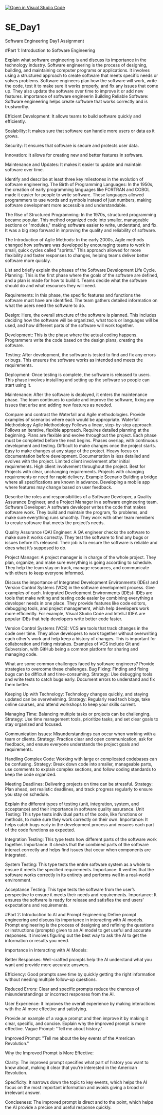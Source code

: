 [![Open in Visual Studio Code](https://classroom.github.com/assets/open-in-vscode-2e0aaae1b6195c2367325f4f02e2d04e9abb55f0b24a779b69b11b9e10269abc.svg)](https://classroom.github.com/online_ide?assignment_repo_id=15566817&assignment_repo_type=AssignmentRepo)
# SE_Day1
Software Engineering Day1 Assignment

#Part 1: Introduction to Software Engineering

Explain what software engineering is and discuss its importance in the technology industry.
Software engineering is the process of designing, building, and maintaining computer programs or applications. It involves using a structured approach to create software that meets specific needs or solves problems. Software engineers plan how the software will work, write the code, test it to make sure it works properly, and fix any issues that come up. They also update the software over time to improve it or add new features.
importance of software engineerin
Building Reliable Software: Software engineering helps create software that works correctly and is trustworthy.

Efficient Development: It allows teams to build software quickly and efficiently.

Scalability: It makes sure that software can handle more users or data as it grows.

Security: It ensures that software is secure and protects user data.

Innovation: It allows for creating new and better features in software.

Maintenance and Updates: It makes it easier to update and maintain software over time.

Identify and describe at least three key milestones in the evolution of software engineering.
The Birth of Programming Languages: In the 1950s, the creation of early programming languages like FORTRAN and COBOL made it easier for people to write software. These languages allowed programmers to use words and symbols instead of just numbers, making software development more accessible and understandable.

The Rise of Structured Programming: In the 1970s, structured programming became popular. This method organized code into smaller, manageable sections or "modules," making software easier to write, understand, and fix. It was a big step forward in improving the quality and reliability of software.

The Introduction of Agile Methods: In the early 2000s, Agile methods changed how software was developed by encouraging teams to work in small, quick cycles called "sprints." This approach allowed for more flexibility and faster responses to changes, helping teams deliver better software more quickly.

List and briefly explain the phases of the Software Development Life Cycle.
Planning: This is the first phase where the goals of the software are defined, and a plan is made for how to build it. Teams decide what the software should do and what resources they will need.

Requirements: In this phase, the specific features and functions the software must have are identified. The team gathers detailed information on what the users need the software to do.

Design: Here, the overall structure of the software is planned. This includes deciding how the software will be organized, what tools or languages will be used, and how different parts of the software will work together.

Development: This is the phase where the actual coding happens. Programmers write the code based on the design plans, creating the software.

Testing: After development, the software is tested to find and fix any errors or bugs. This ensures the software works as intended and meets the requirements.

Deployment: Once testing is complete, the software is released to users. This phase involves installing and setting up the software so people can start using it.

Maintenance: After the software is deployed, it enters the maintenance phase. The team continues to update and improve the software, fixing any issues that arise and adding new features as needed.

Compare and contrast the Waterfall and Agile methodologies. Provide examples of scenarios where each would be appropriate.
	    Waterfall Methodology	                                                          Agile Methodology
	     Follows a linear, step-by-step approach.	                                         Follows an iterative, flexible approach.
       Requires detailed planning at the beginning.	                                     Plans are flexible and evolve throughout the project.
	     Each phase must be completed before the next begins.	                             Phases overlap, with continuous development and testing.
       Difficult to make changes once the project starts.	                               Easy to make changes at any stage of the project.
	     Heavy focus on documentation before development.	                                 Documentation is less detailed and evolves with the project.
	     Limited client involvement after initial requirements.	                           High client involvement throughout the project.
       Best for	Projects with clear, unchanging requirements.	                           Projects with changing requirements or need for rapid delivery.
Example Scenario	Building a bridge where all specifications are known in advance.	     Developing a mobile app where features may change based on user feedback.

Describe the roles and responsibilities of a Software Developer, a Quality Assurance Engineer, and a Project Manager in a software engineering team.
Software Developer: A software developer writes the code that makes software work. They build and maintain the program, fix problems, and make sure everything runs smoothly. They work with other team members to create software that meets the project’s needs.

Quality Assurance (QA) Engineer: A QA engineer checks the software to make sure it works correctly. They test the software to find any bugs or issues before it’s released. Their job is to ensure the software is reliable and does what it’s supposed to do.

Project Manager: A project manager is in charge of the whole project. They plan, organize, and make sure everything is going according to schedule. They help the team stay on track, manage resources, and communicate with others to keep everyone informed.

Discuss the importance of Integrated Development Environments (IDEs) and Version Control Systems (VCS) in the software development process. Give examples of each.
Integrated Development Environments (IDEs): IDEs are tools that make writing and testing code easier by combining everything a developer needs in one place. They provide features like code editors, debugging tools, and project management, which help developers work more efficiently. For example, Visual Studio Code and IntelliJ IDEA are popular IDEs that help developers write better code faster.

Version Control Systems (VCS): VCS are tools that track changes in the code over time. They allow developers to work together without overwriting each other's work and help keep a history of changes. This is important for collaboration and fixing mistakes. Examples of VCS include Git and Subversion, with GitHub being a common platform for sharing and managing code.

What are some common challenges faced by software engineers? Provide strategies to overcome these challenges.
Bug Fixing: Finding and fixing bugs can be difficult and time-consuming.
Strategy: Use debugging tools and write tests to catch bugs early. Document errors to understand and fix them better.

Keeping Up with Technology: Technology changes quickly, and staying updated can be overwhelming.
Strategy: Regularly read tech blogs, take online courses, and attend workshops to keep your skills current.

Managing Time: Balancing multiple tasks or projects can be challenging.
Strategy: Use time management tools, prioritize tasks, and set clear goals to stay organized and focused.

Communication Issues: Misunderstandings can occur when working with a team or clients.
Strategy: Practice clear and open communication, ask for feedback, and ensure everyone understands the project goals and requirements.

Handling Complex Code: Working with large or complicated codebases can be confusing.
Strategy: Break down code into smaller, manageable parts, use comments to explain complex sections, and follow coding standards to keep the code organized.

Meeting Deadlines: Delivering projects on time can be stressful.
Strategy: Plan ahead, set realistic deadlines, and track progress regularly to ensure you stay on schedule.

Explain the different types of testing (unit, integration, system, and acceptance) and their importance in software quality assurance.
Unit Testing: This type tests individual parts of the code, like functions or methods, to make sure they work correctly on their own.
Importance: It helps catch bugs early in the development process and ensures each part of the code functions as expected.

Integration Testing: This type tests how different parts of the software work together.
Importance: It checks that the combined parts of the software interact correctly and helps find issues that occur when components are integrated.

System Testing: This type tests the entire software system as a whole to ensure it meets the specified requirements.
Importance: It verifies that the software works correctly in its entirety and performs well in a real-world environment.

Acceptance Testing: This type tests the software from the user’s perspective to ensure it meets their needs and requirements.
Importance: It ensures the software is ready for release and satisfies the end users’ expectations and requirements.


#Part 2: Introduction to AI and Prompt Engineering
Define prompt engineering and discuss its importance in interacting with AI models.
Prompt engineering is the process of designing and refining the questions or instructions (prompts) given to an AI model to get useful and accurate responses. It involves figuring out the best way to ask the AI to get the information or results you need.

Importance in Interacting with AI Models:

Better Responses: Well-crafted prompts help the AI understand what you want and provide more accurate answers.

Efficiency: Good prompts save time by quickly getting the right information without needing multiple follow-up questions.

Reduced Errors: Clear and specific prompts reduce the chances of misunderstandings or incorrect responses from the AI.

User Experience: It improves the overall experience by making interactions with the AI more effective and satisfying.

Provide an example of a vague prompt and then improve it by making it clear, specific, and concise. Explain why the improved prompt is more effective.
Vague Prompt:
"Tell me about history."

Improved Prompt:
"Tell me about the key events of the American Revolution."

Why the Improved Prompt is More Effective:

Clarity: The improved prompt specifies what part of history you want to know about, making it clear that you’re interested in the American Revolution.

Specificity: It narrows down the topic to key events, which helps the AI focus on the most important information and avoids giving a broad or irrelevant answer.

Conciseness: The improved prompt is direct and to the point, which helps the AI provide a precise and useful response quickly.






